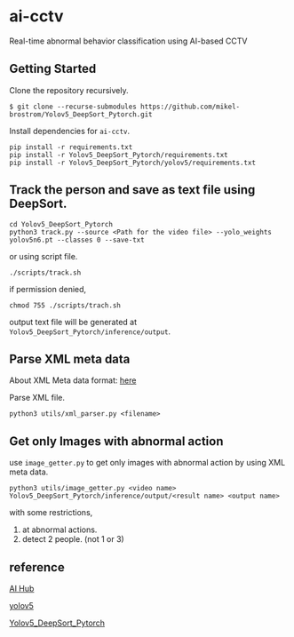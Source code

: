 # ai-cctv

Real-time abnormal behavior classification using AI-based CCTV

## Getting Started

Clone the repository recursively.

```
$ git clone --recurse-submodules https://github.com/mikel-brostrom/Yolov5_DeepSort_Pytorch.git
```

Install dependencies for `ai-cctv`.

```
pip install -r requirements.txt
pip install -r Yolov5_DeepSort_Pytorch/requirements.txt
pip install -r Yolov5_DeepSort_Pytorch/yolov5/requirements.txt
```

## Track the person and save as text file using DeepSort.

```
cd Yolov5_DeepSort_Pytorch
python3 track.py --source <Path for the video file> --yolo_weights yolov5n6.pt --classes 0 --save-txt
```

or using script file.

```
./scripts/track.sh
```

if permission denied,

```
chmod 755 ./scripts/trach.sh
```

output text file will be generated at `Yolov5_DeepSort_Pytorch/inference/output`.

## Parse XML meta data

About XML Meta data format: [here](https://aihub.or.kr/aidata/139)

Parse XML file.

```
python3 utils/xml_parser.py <filename>
```

## Get only Images with abnormal action

use `image_getter.py` to get only images with abnormal action by using XML meta data.

```
python3 utils/image_getter.py <video name> Yolov5_DeepSort_Pytorch/inference/output/<result name> <output name>
```

with some restrictions,

1. at abnormal actions.
2. detect 2 people. (not 1 or 3)

## reference

[AI Hub](https://aihub.or.kr/)

[yolov5](https://github.com/ultralytics/yolov5)

[Yolov5_DeepSort_Pytorch](https://github.com/mikel-brostrom/Yolov5_DeepSort_Pytorch)
